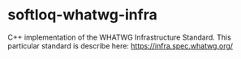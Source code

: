 # softloq-whatwg-infra
C++ implementation of the WHATWG Infrastructure Standard. This particular standard is describe here: https://infra.spec.whatwg.org/
